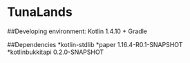 # TunaLands

##Developing environment: Kotlin 1.4.10 + Gradle

##Dependencies
*kotlin-stdlib
*paper 1.16.4-R0.1-SNAPSHOT
*kotlinbukkitapi 0.2.0-SNAPSHOT
